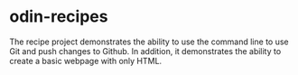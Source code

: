 # odin-recipes
The recipe project demonstrates the ability to use the command line to use Git and push changes to Github. In addition, it demonstrates the ability to create a basic webpage with only HTML. 
